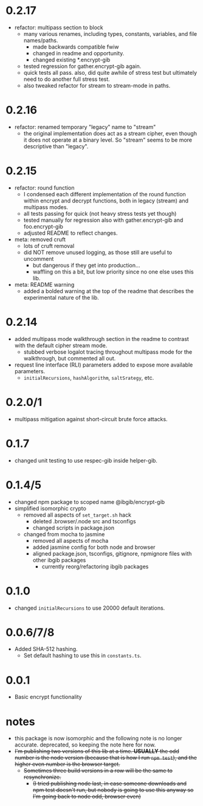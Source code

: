 # 0.2.17

* refactor: multipass section to block
  * many various renames, including types, constants, variables,
    and file names/paths.
    * made backwards compatible fwiw
    * changed in readme and opportunity.
    * changed existing *.encrypt-gib
  * tested regression for gather.encrypt-gib again.
  * quick tests all pass. also, did quite awhile of stress test but
    ultimately need to do another full stress test.
  * also tweaked refactor for stream to stream-mode in paths.

# 0.2.16

* refactor: renamed temporary "legacy" name to "stream"
  * the original implementation does act as a stream cipher, even though
    it does not operate at a binary level. So "stream" seems to be more
    descriptive than "legacy".

# 0.2.15

* refactor: round function
  * I condensed each different implementation of the round function
    within encrypt and decrypt functions, both in legacy (stream) and
    multipass modes.
  * all tests passing for quick (not heavy stress tests yet though)
  * tested manually for regression also with gather.encrypt-gib and
    foo.encrypt-gib
  * adjusted README to reflect changes.
* meta: removed cruft
  * lots of cruft removal
  * did NOT remove unused logging, as those still are useful to uncomment
    * but dangerous if they get into production...
    * waffling on this a bit, but low priority since no one else uses this
      lib.
* meta: README warning
  * added a bolded warning at the top of the readme that describes the
    experimental nature of the lib.

# 0.2.14

* added multipass mode walkthrough section in the readme to contrast with
  the default cipher stream mode.
  * stubbed verbose logalot tracing throughout multipass mode for the
    walkthrough, but commented all out.
* request line interface (RLI) parameters added to expose more available
  parameters.
  * `initialRecursions`, `hashAlgorithm`, `saltSrategy`, etc.

# 0.2.0/1

* multipass mitigation against short-circuit brute force attacks.

# 0.1.7

* changed unit testing to use respec-gib inside helper-gib.

# 0.1.4/5

* changed npm package to scoped name @ibgib/encrypt-gib
* simplified isomorphic crypto
  * removed all aspects of `set_target.sh` hack
    * deleted .browser/.node src and tsconfigs
    * changed scripts in package.json
  * changed from mocha to jasmine
    * removed all aspects of mocha
    * added jasmine config for both node and browser
    * aligned package.json, tsconfigs, gitignore, npmignore files with other ibgib packages
      * currently reorg/refactoring ibgib packages

# 0.1.0

* changed `initialRecursions` to use 20000 default iterations.

# 0.0.6/7/8

* Added SHA-512 hashing.
  * Set default hashing to use this in `constants.ts`.

# 0.0.1

* Basic encrypt functionality

# notes

* this package is now isomorphic and the following note is no longer accurate. deprecated, so keeping the note here for now.
* ~~I'm publishing two versions of this lib at a time. **USUALLY** the odd number is the node version (because that is how I run `npm test`), and the higher even number is the browser target.~~
  * ~~Sometimes three build versions in a row will be the same to resynchronize.~~
    * ~~(I tried publishing node last, in case someone downloads and npm test doesn't run, but nobody is going to use this anyway so I'm going back to node odd, browser even)~~
